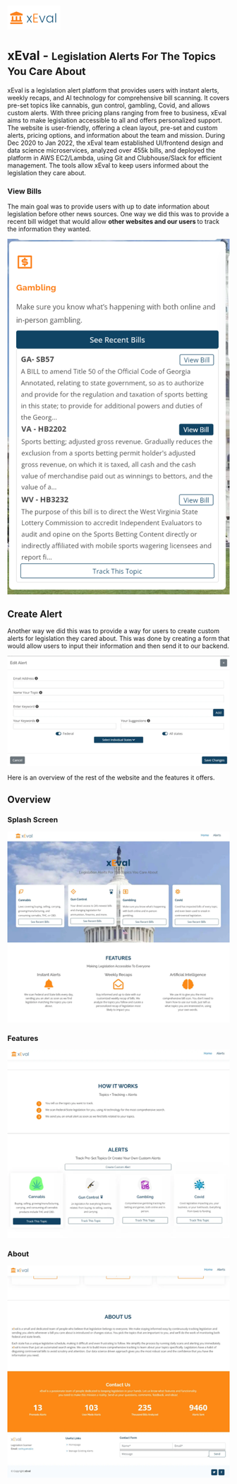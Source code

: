 ![](../images/icon_xeval.webp)

# xEval - <small> Legislation Alerts For The Topics You Care About </small>

xEval is a legislation alert platform that provides users with instant alerts, weekly recaps, and AI technology for comprehensive bill scanning. It covers pre-set topics like cannabis, gun control, gambling, Covid, and allows custom alerts. With three pricing plans ranging from free to business, xEval aims to make legislation accessible to all and offers personalized support. The website is user-friendly, offering a clean layout, pre-set and custom alerts, pricing options, and information about the team and mission. During Dec 2020 to Jan 2022, the xEval team established UI/frontend design and data science microservices, analyzed over 455k bills, and deployed the platform in AWS EC2/Lambda, using Git and Clubhouse/Slack for efficient management. The tools allow xEval to keep users informed about the legislation they care about.

### View Bills

The main goal was to provide users with up to date information about legislation before other news sources. One way we did this was to provide a recent bill widget that would allow <strong> other websites and our users </strong> to track the information they wanted. 

![Bills](../images/viewbill_xeval.webp)

## Create Alert

Another way we did this was to provide a way for users to create custom alerts for legislation they cared about. This was done by creating a form that would allow users to input their information and then send it to our backend.

![Alerts](../images/custom_alert.webp)

Here is an overview of the rest of the website and the features it offers.

## Overview

### Splash Screen

![Splash](../images/splash_xeval.webp)

### Features

![Features](../images/details_xeval.webp)

### About

![About](../images/about_xeval.webp)
